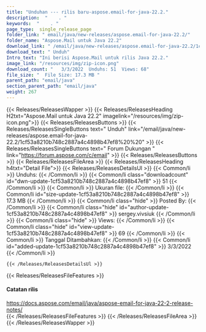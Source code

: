 ```yaml
---
title: "Unduhan --- rilis baru-aspose.email-for-java-22.2." 
description:  "    . " 
keywords:  "    . " 
page_type:  single_release_page
folder_link: " email/java/new-releases/aspose.email-for-java-22.2/"
folder_name: "Aspose.Mail untuk Java 22.2"
download_link: " /email/java/new-releases/aspose.email-for-java-22.2/1cf53a8210b748c2887a4c4898b47ef8"
download_text: " Unduh"
Intro_text: "Ini berisi Aspose.Mail untuk rilis Java 22.2."
image_link: "/resources/img/zip-icon.png"
download_count: "   3/3/2022  Unduhs: 51  Views: 68"
file_size: "  File Size: 17.3 MB "
parent_path: "email/java"
section_parent_path: "email/java"
weight: 267
---
```


{{< Releases/ReleasesWapper >}}
  {{< Releases/ReleasesHeading H2txt="Aspose.Mail untuk Java 22.2" imagelink="/resources/img/zip-icon.png">}}
  {{< Releases/ReleasesButtons >}}
    {{< Releases/ReleasesSingleButtons text=" Unduh" link="/email/java/new-releases/aspose.email-for-java-22.2/1cf53a8210b748c2887a4c4898b47ef8%20%20" >}}
    {{< Releases/ReleasesSingleButtons text=" Forum Dukungan " link="https://forum.aspose.com/c/email" >}}
  {{< Releases/ReleasesButtons >}}
  {{< Releases/ReleasesFileArea >}}
    {{< Releases/ReleasesHeading h4txt="Detail File">}}
    {{< Releases/ReleasesDetailsUl >}}
            {{< Common/li  >}} Unduhs: {{< /Common/li >}} 
      {{< Common/li class="downloadcount" id="dwn-update-1cf53a8210b748c2887a4c4898b47ef8" >}} 51 {{< /Common/li >}} 
      {{< Common/li  >}} Ukuran file: {{< /Common/li >}} 
      {{< Common/li id="size-update-1cf53a8210b748c2887a4c4898b47ef8" >}} 17.3 MB {{< /Common/li >}} 
      {{< Common/li  class="hide" >}} Posted By: {{< /Common/li >}} 
      {{< Common/li class="hide" id="author-update-1cf53a8210b748c2887a4c4898b47ef8" >}} sergey.vivsiuk {{< /Common/li >}} 
      {{< Common/li class="hide"  >}} Views: {{< /Common/li >}} 
      {{< Common/li class="hide" id="view-update-1cf53a8210b748c2887a4c4898b47ef8" >}} 69 {{< /Common/li >}} 
      {{< Common/li  >}} Tanggal Ditambahkan: {{< /Common/li >}} 
      {{< Common/li id="added-update-1cf53a8210b748c2887a4c4898b47ef8" >}} 3/3/2022 {{< /Common/li >}} 

    {{< /Releases/ReleasesDetailsUl >}}

  {{< Releases/ReleasesFileFeatures >}}
      <h4>Catatan rilis</h4><div><a href="https://docs.aspose.com/email/java/aspose-email-for-java-22-2-release-notes/">https://docs.aspose.com/email/java/aspose-email-for-java-22-2-release-notes/</a></div>
  {{< /Releases/ReleasesFileFeatures >}}
 {{< /Releases/ReleasesFileArea >}}
{{< /Releases/ReleasesWapper >}}


